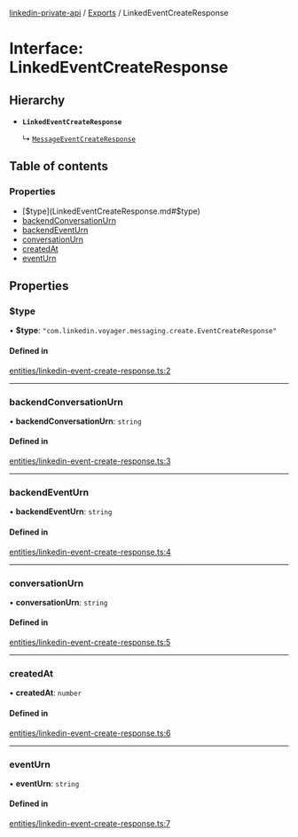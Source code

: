 [linkedin-private-api](../README.md) / [Exports](../modules.md) / LinkedEventCreateResponse

# Interface: LinkedEventCreateResponse

## Hierarchy

- **`LinkedEventCreateResponse`**

  ↳ [`MessageEventCreateResponse`](MessageEventCreateResponse.md)

## Table of contents

### Properties

- [$type](LinkedEventCreateResponse.md#$type)
- [backendConversationUrn](LinkedEventCreateResponse.md#backendconversationurn)
- [backendEventUrn](LinkedEventCreateResponse.md#backendeventurn)
- [conversationUrn](LinkedEventCreateResponse.md#conversationurn)
- [createdAt](LinkedEventCreateResponse.md#createdat)
- [eventUrn](LinkedEventCreateResponse.md#eventurn)

## Properties

### $type

• **$type**: ``"com.linkedin.voyager.messaging.create.EventCreateResponse"``

#### Defined in

[entities/linkedin-event-create-response.ts:2](https://github.com/SkyberSolutions/linkedin-private-api/blob/2fe9e6a/src/entities/linkedin-event-create-response.ts#L2)

___

### backendConversationUrn

• **backendConversationUrn**: `string`

#### Defined in

[entities/linkedin-event-create-response.ts:3](https://github.com/SkyberSolutions/linkedin-private-api/blob/2fe9e6a/src/entities/linkedin-event-create-response.ts#L3)

___

### backendEventUrn

• **backendEventUrn**: `string`

#### Defined in

[entities/linkedin-event-create-response.ts:4](https://github.com/SkyberSolutions/linkedin-private-api/blob/2fe9e6a/src/entities/linkedin-event-create-response.ts#L4)

___

### conversationUrn

• **conversationUrn**: `string`

#### Defined in

[entities/linkedin-event-create-response.ts:5](https://github.com/SkyberSolutions/linkedin-private-api/blob/2fe9e6a/src/entities/linkedin-event-create-response.ts#L5)

___

### createdAt

• **createdAt**: `number`

#### Defined in

[entities/linkedin-event-create-response.ts:6](https://github.com/SkyberSolutions/linkedin-private-api/blob/2fe9e6a/src/entities/linkedin-event-create-response.ts#L6)

___

### eventUrn

• **eventUrn**: `string`

#### Defined in

[entities/linkedin-event-create-response.ts:7](https://github.com/SkyberSolutions/linkedin-private-api/blob/2fe9e6a/src/entities/linkedin-event-create-response.ts#L7)
